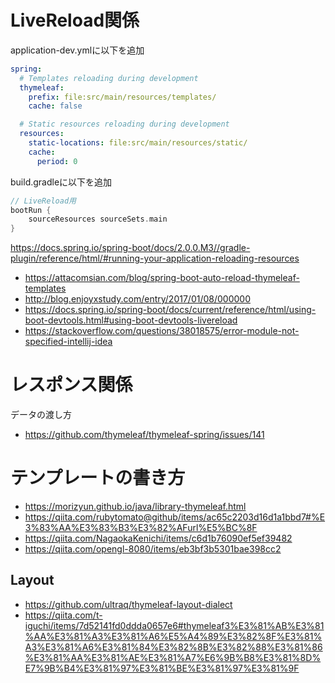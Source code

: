 # LiveReload関係

application-dev.ymlに以下を追加

```yml
spring:
  # Templates reloading during development
  thymeleaf:
    prefix: file:src/main/resources/templates/
    cache: false

  # Static resources reloading during development
  resources:
    static-locations: file:src/main/resources/static/
    cache:
      period: 0
```

build.gradleに以下を追加

```groovy
// LiveReload用
bootRun {
    sourceResources sourceSets.main
}
```


https://docs.spring.io/spring-boot/docs/2.0.0.M3//gradle-plugin/reference/html/#running-your-application-reloading-resources

- https://attacomsian.com/blog/spring-boot-auto-reload-thymeleaf-templates
- http://blog.enjoyxstudy.com/entry/2017/01/08/000000
- https://docs.spring.io/spring-boot/docs/current/reference/html/using-boot-devtools.html#using-boot-devtools-livereload
- https://stackoverflow.com/questions/38018575/error-module-not-specified-intellij-idea



# レスポンス関係

データの渡し方
- https://github.com/thymeleaf/thymeleaf-spring/issues/141


# テンプレートの書き方
- https://morizyun.github.io/java/library-thymeleaf.html
- https://qiita.com/rubytomato@github/items/ac65c2203d16d1a1bbd7#%E3%83%AA%E3%83%B3%E3%82%AFurl%E5%BC%8F
- https://qiita.com/NagaokaKenichi/items/c6d1b76090ef5ef39482
- https://qiita.com/opengl-8080/items/eb3bf3b5301bae398cc2

## Layout

- https://github.com/ultraq/thymeleaf-layout-dialect
- https://qiita.com/t-iguchi/items/7d52141fd0ddda0657e6#thymeleaf3%E3%81%AB%E3%81%AA%E3%81%A3%E3%81%A6%E5%A4%89%E3%82%8F%E3%81%A3%E3%81%A6%E3%81%84%E3%82%8B%E3%82%88%E3%81%86%E3%81%AA%E3%81%AE%E3%81%A7%E6%9B%B8%E3%81%8D%E7%9B%B4%E3%81%97%E3%81%BE%E3%81%97%E3%81%9F
